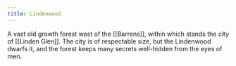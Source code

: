 ```yaml
---
title: Lindenwood
---
```


A vast old growth forest west of the [[Barrens]], within which stands the city of [[Linden Glen]]. The city is of respectable size, but the Lindenwood dwarfs it, and the forest keeps many secrets well-hidden from the eyes of men.
